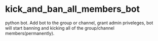 # kick_and_ban_all_members_bot
python bot. Add bot to the group or channel, grant admin priveleges, bot will start banning and kicking all of the group/channel members(permanently).

